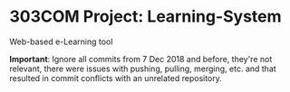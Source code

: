 # 303COM Project: Learning-System
Web-based e-Learning tool

<b>Important</b>: Ignore all commits from 7 Dec 2018 and before, they're not relevant, there were issues with pushing, pulling, merging, etc. and that resulted in commit conflicts with an unrelated repository.
